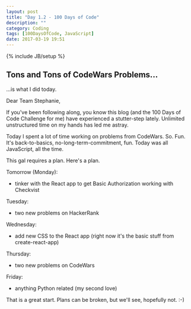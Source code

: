 ```yaml
---
layout: post
title: "Day 1.2 - 100 Days of Code"
description: ""
category: Coding
tags: [100DaysOfCode, JavaScript]
date: 2017-03-19 19:51
---
```

{% include JB/setup %}

## Tons and Tons of CodeWars Problems...

...is what I did today.

Dear Team Stephanie,

If you've been following along, you know this blog (and the 100 Days of Code Challenge for me) have experienced a stutter-step lately.  Unlimited unstructured time on my hands has led me astray.

Today I spent a lot of time working on problems from CodeWars. So. Fun.  It's back-to-basics, no-long-term-commitment, fun.  Today was all JavaScript, all the time. 

This gal requires a plan.  Here's a plan.

Tomorrow (Monday): 
- tinker with the React app to get Basic Authorization working with Checkvist

Tuesday:
- two new problems on HackerRank

Wednesday:
- add new CSS to the React app (right now it's the basic stuff from create-react-app)

Thursday:
- two new problems on CodeWars

Friday:
- anything Python related (my second love)

That is a great start.  Plans can be broken, but we'll see, hopefully not.  :-)